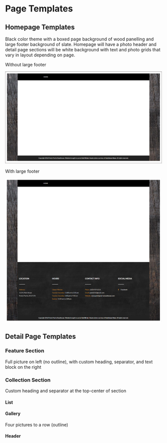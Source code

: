 # Page Templates

## Homepage Templates

Black color theme with a boxed page background of wood panelling and large footer background of slate. Homepage will have a photo header and detail page sections will be white background with text and photo grids that vary in layout depending on page. 

Without large footer

![](images/layout-and-color-scheme/page-template.jpg)

With large footer

![](images/layout-and-color-scheme/page-template-with-footer.jpg)

## Detail Page Templates

### Feature Section

Full picture on left (no outline), with custom heading, separator, and text block on the right

### Collection Section

Custom heading and separator at the top-center of section

#### List

#### Gallery

Four pictures to a row (outline)

#### Header
